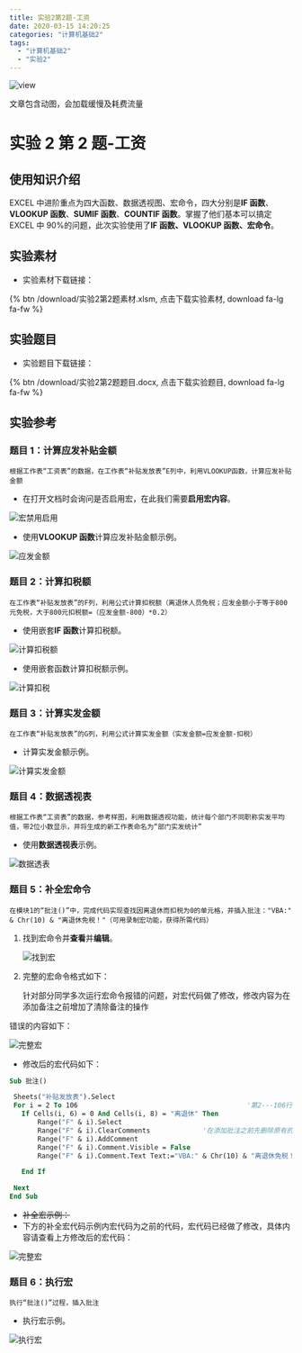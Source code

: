 ```yaml
---
title: 实验2第2题-工资
date: 2020-03-15 14:20:25
categories: "计算机基础2"
tags:
  - "计算机基础2"
  - "实验2"
---
```


![view](http://pic.baotienan.top/blog_picgo/实验2第2题.jpg)

<div class="note info"><p>文章包含动图，会加载缓慢及耗费流量</p></div>
<!--more-->

# 实验 2 第 2 题-工资

## 使用知识介绍

EXCEL 中进阶重点为四大函数、数据透视图、宏命令，四大分别是**IF 函数**、**VLOOKUP 函数**、**SUMIF 函数**、**COUNTIF 函数**。掌握了他们基本可以搞定 EXCEL 中 90%的问题，此次实验使用了**IF 函数、VLOOKUP 函数、宏命令**。

## 实验素材

- 实验素材下载链接：

{% btn  /download/实验2第2题素材.xlsm, 点击下载实验素材, download fa-lg fa-fw %}

## 实验题目

- 实验题目下载链接：

{% btn /download/实验2第2题题目.docx, 点击下载实验题目, download fa-lg fa-fw %}

## 实验参考

### 题目 1：计算应发补贴金额

`根据工作表“工资表”的数据，在工作表“补贴发放表”E列中，利用VLOOKUP函数，计算应发补贴金额`

- 在打开文档时会询问是否启用宏，在此我们需要**启用宏内容**。

![宏禁用启用](http://pic.baotienan.top/blog_picgo/打开文档启用宏内容.png)

- 使用**VLOOKUP 函数**计算应发补贴金额示例。

![应发金额](http://pic.baotienan.top/blog_picgo/实验2第2题-应发补贴金额.gif)

### 题目 2：计算扣税额

`在工作表“补贴发放表”的F列，利用公式计算扣税额（离退休人员免税；应发金额小于等于800元免税，大于800元扣税额=（应发金额-800）*0.2）`

- 使用嵌套**IF 函数**计算扣税额。

![计算扣税额](http://pic.baotienan.top/blog_picgo/实验2第2题-计算税收.png)

- 使用嵌套函数计算扣税额示例。

![计算扣税](http://pic.baotienan.top/blog_picgo/实验2第2题-扣税额.gif)

### 题目 3：计算实发金额

`在工作表“补贴发放表”的G列，利用公式计算实发金额（实发金额=应发金额-扣税）`

- 计算实发金额示例。

![计算实发金额](http://pic.baotienan.top/blog_picgo/实验2第2题-实发金额.gif)

### 题目 4：数据透视表

`根据工作表“工资表”的数据，参考样图，利用数据透视功能，统计每个部门不同职称实发平均值，带2位小数显示，并将生成的新工作表命名为“部门实发统计”`

- 使用**数据透视表**示例。

![数据透表](http://pic.baotienan.top/blog_picgo/实验2第2题-数据透视图.gif)

### 题目 5：补全宏命令

`在模块1的“批注()”中，完成代码实现查找因离退休而扣税为0的单元格，并插入批注："VBA:" & Chr(10) & "离退休免税！"（可用录制宏功能，获得所需代码）`

1. 找到宏命令并**查看**并**编辑**。

   ![找到宏](http://pic.baotienan.top/blog_picgo/实验2第2题-找到宏命令.png)

2. 完整的宏命令格式如下：

   <div class="note info"><p>针对部分同学多次运行宏命令报错的问题，对宏代码做了修改，修改内容为在添加备注之前增加了清除备注的操作</p></div>
错误的内容如下：
   
![完整宏](http://pic.baotienan.top/blog_picgo/实验2第2题-宏报错.png)

- 修改后的宏代码如下：

```vb
Sub 批注()

 Sheets("补贴发放表").Select
 For i = 2 To 106                                          '第2---106行为有效记录
   If Cells(i, 6) = 0 And Cells(i, 8) = "离退休" Then
       Range("F" & i).Select
       Range("F" & i).ClearComments             '在添加批注之前先删除原有的批注
       Range("F" & i).AddComment
       Range("F" & i).Comment.Visible = False
       Range("F" & i).Comment.Text Text:="VBA:" & Chr(10) & "离退休免税！"  '此处加代码

   End If

 Next
End Sub

```

- ~~补全宏示例：~~
- 下方的补全宏代码示例内宏代码为之前的代码，宏代码已经做了修改，具体内容请查看上方修改后的宏代码：

![完整宏](http://pic.baotienan.top/blog_picgo/实验2第2题-添加宏.gif)

### 题目 6：执行宏

`执行“批注()”过程，插入批注`

- 执行宏示例。

![执行宏](http://pic.baotienan.top/blog_picgo/实验2第2题-使用宏.gif)

